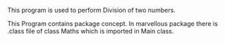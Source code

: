 This program is used to perform Division of two numbers.

This Program contains package concept. In marvellous package there is .class file of class Maths which is imported in Main class.
